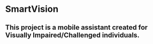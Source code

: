 # SmartVision
## This project is a mobile assistant created for Visually Impaired/Challenged individuals.
